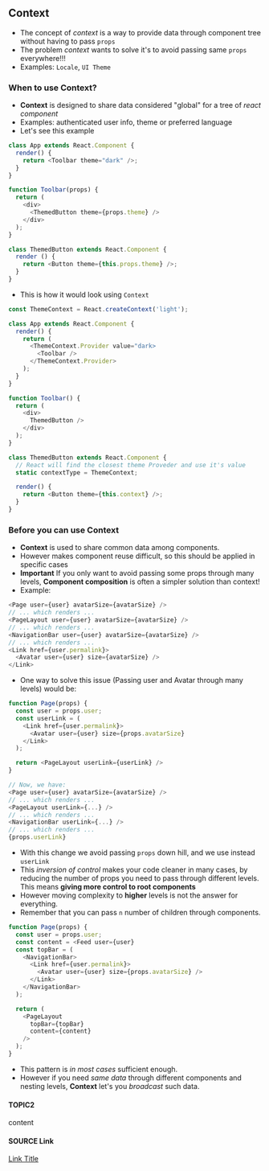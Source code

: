 ## Context
- The concept of _context_ is a way to provide data through component tree without having to pass `props`
- The problem _context_ wants to solve it's to avoid passing same `props` everywhere!!!
- Examples: `Locale`, `UI Theme` 

### When to use Context?
- **Context** is designed to share data considered "global" for a tree of _react component_
- Examples: authenticated user info, theme or preferred language
- Let's see this example
```javascript
class App extends React.Component {
  render() {
    return <Toolbar theme="dark" />;
  }
}

function Toolbar(props) {
  return (
    <div>
      <ThemedButton theme={props.theme} />
    </div>
  );
}

class ThemedButton extends React.Component {
  render () {
    return <Button theme={this.props.theme} />;
  }
}
```

- This is how it would look using `Context`
```javascript
const ThemeContext = React.createContext('light');

class App extends React.Component {
  render() {
    return (
      <ThemeContext.Provider value="dark>
        <Toolbar />
      </ThemeContext.Provider>
    );
  }
}

function Toolbar() {
  return (
    <div>
      ThemedButton />
    </div>
  );
}

class ThemedButton extends React.Component {
  // React will find the closest theme Proveder and use it's value
  static contextType = ThemeContext;

  render() {
    return <Button theme={this.context} />;
  }
}
```

### Before you can use Context
- **Context** is used to share common data among components. 
- However makes component reuse difficult, so this should be applied in specific cases
- **Important** If you only want to avoid passing some props through many levels, **Component composition** is often a simpler solution than context!
- Example:
```javascript
<Page user={user} avatarSize={avatarSize} />
// ... which renders ...
<PageLayout user={user} avatarSize={avatarSize} />
// ... which renders ...
<NavigationBar user={user} avatarSize={avatarSize} />
// ... which renders ...
<Link href={user.permalink}>
  <Avatar user={user} size={avatarSize} />
</Link>
```
- One way to solve this issue (Passing user and Avatar through many levels) would be:
```javascript
function Page(props) {
  const user = props.user;
  const userLink = (
    <Link href={user.permalink}>
      <Avatar user={user} size={props.avatarSize}
    </Link>
  );

  return <PageLayout userLink={userLink} />
}

// Now, we have:
<Page user={user} avatarSize={avatarSize} />
// ... which renders ...
<PageLayout userLink={...} />
// ... which renders ...
<NavigationBar userLink={...} />
// ... which renders ...
{props.userLink}
```
- With this change we avoid passing `props` down hill, and we use instead `userLink`
- This _inversion of control_ makes your code cleaner in many cases, by reducing the number of props you need to pass through different levels. This means **giving more control to root components**
- However moving complexity to **higher** levels is not the answer for everything. 
- Remember that you can pass `n` number of children through components.
```javascript
function Page(props) {
  const user = props.user;
  const content = <Feed user={user}
  const topBar = (
    <NavigationBar>
      <Link href={user.permalink}>
        <Avatar user={user} size={props.avatarSize} />
      </Link>
    </NavigationBar>
  );

  return (
    <PageLayout
      topBar={topBar}
      content={content}
    />
  );
}
```
- This pattern is _in most cases_ sufficient enough.
- However if you need _same data_ through different components and nesting levels, **Context** let's you _broadcast_ such data.

#### TOPIC2
content

#### SOURCE Link
[Link Title](http://example.com)

